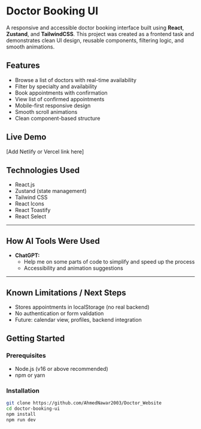 # Doctor Booking UI

A responsive and accessible doctor booking interface built using **React**, **Zustand**, and **TailwindCSS**. This project was created as a frontend task and demonstrates clean UI design, reusable components, filtering logic, and smooth animations.

## Features

- Browse a list of doctors with real-time availability
- Filter by specialty and availability
- Book appointments with confirmation
- View list of confirmed appointments
- Mobile-first responsive design
- Smooth scroll animations
- Clean component-based structure

## Live Demo

[Add Netlify or Vercel link here]

## Technologies Used

- React.js  
- Zustand (state management)  
- Tailwind CSS  
- React Icons  
- React Toastify  
- React Select  

---

## How AI Tools Were Used

- **ChatGPT:**
  - Help me on some parts of code to simplify and speed up the process  
  - Accessibility and animation suggestions  
      

---

## Known Limitations / Next Steps

- Stores appointments in localStorage (no real backend)  
- No authentication or form validation  
- Future: calendar view, profiles, backend integration  

## Getting Started

### Prerequisites

- Node.js (v16 or above recommended)
- npm or yarn

### Installation

```bash
git clone https://github.com/AhmedNawar2003/Doctor_Website
cd doctor-booking-ui
npm install
npm run dev

